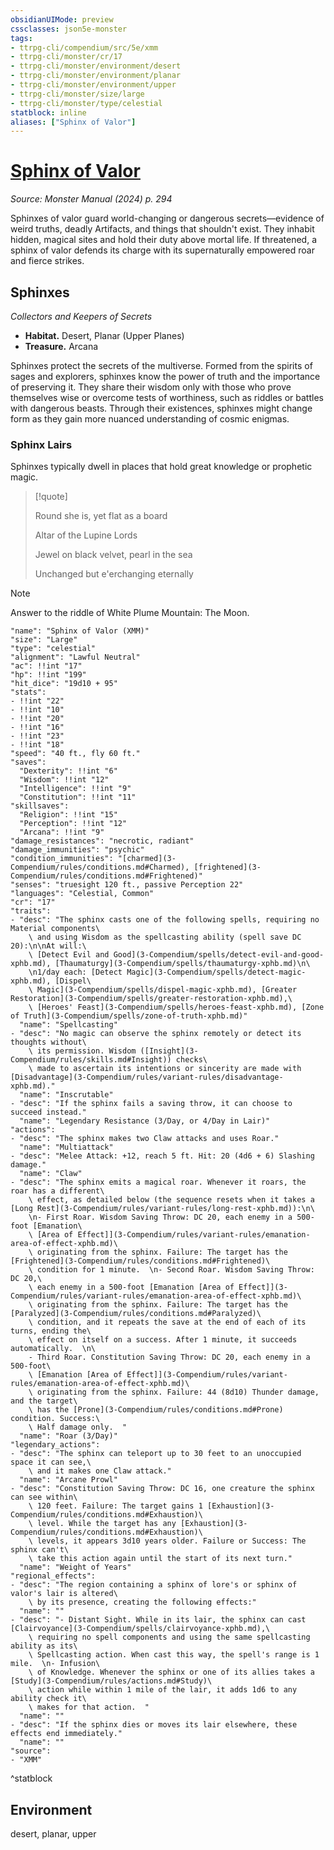 ```yaml
---
obsidianUIMode: preview
cssclasses: json5e-monster
tags:
- ttrpg-cli/compendium/src/5e/xmm
- ttrpg-cli/monster/cr/17
- ttrpg-cli/monster/environment/desert
- ttrpg-cli/monster/environment/planar
- ttrpg-cli/monster/environment/upper
- ttrpg-cli/monster/size/large
- ttrpg-cli/monster/type/celestial
statblock: inline
aliases: ["Sphinx of Valor"]
---
```

# [Sphinx of Valor](3-Compendium\bestiary\celestial/sphinx-of-valor-xmm.md)
*Source: Monster Manual (2024) p. 294*  

Sphinxes of valor guard world-changing or dangerous secrets—evidence of weird truths, deadly Artifacts, and things that shouldn't exist. They inhabit hidden, magical sites and hold their duty above mortal life. If threatened, a sphinx of valor defends its charge with its supernaturally empowered roar and fierce strikes.

## Sphinxes

*Collectors and Keepers of Secrets*

- **Habitat.** Desert, Planar (Upper Planes)  
- **Treasure.** Arcana  

Sphinxes protect the secrets of the multiverse. Formed from the spirits of sages and explorers, sphinxes know the power of truth and the importance of preserving it. They share their wisdom only with those who prove themselves wise or overcome tests of worthiness, such as riddles or battles with dangerous beasts. Through their existences, sphinxes might change form as they gain more nuanced understanding of cosmic enigmas.

### Sphinx Lairs

Sphinxes typically dwell in places that hold great knowledge or prophetic magic.

> [!quote]  
> 
> Round she is, yet flat as a board
> 
> Altar of the Lupine Lords
> 
> Jewel on black velvet, pearl in the sea
> 
> Unchanged but e'erchanging eternally

> [!note]
> Answer to the riddle of White Plume Mountain: The Moon.

```statblock
"name": "Sphinx of Valor (XMM)"
"size": "Large"
"type": "celestial"
"alignment": "Lawful Neutral"
"ac": !!int "17"
"hp": !!int "199"
"hit_dice": "19d10 + 95"
"stats":
- !!int "22"
- !!int "10"
- !!int "20"
- !!int "16"
- !!int "23"
- !!int "18"
"speed": "40 ft., fly 60 ft."
"saves":
  "Dexterity": !!int "6"
  "Wisdom": !!int "12"
  "Intelligence": !!int "9"
  "Constitution": !!int "11"
"skillsaves":
  "Religion": !!int "15"
  "Perception": !!int "12"
  "Arcana": !!int "9"
"damage_resistances": "necrotic, radiant"
"damage_immunities": "psychic"
"condition_immunities": "[charmed](3-Compendium/rules/conditions.md#Charmed), [frightened](3-Compendium/rules/conditions.md#Frightened)"
"senses": "truesight 120 ft., passive Perception 22"
"languages": "Celestial, Common"
"cr": "17"
"traits":
- "desc": "The sphinx casts one of the following spells, requiring no Material components\
    \ and using Wisdom as the spellcasting ability (spell save DC 20):\n\nAt will:\
    \ [Detect Evil and Good](3-Compendium/spells/detect-evil-and-good-xphb.md), [Thaumaturgy](3-Compendium/spells/thaumaturgy-xphb.md)\n\
    \n1/day each: [Detect Magic](3-Compendium/spells/detect-magic-xphb.md), [Dispel\
    \ Magic](3-Compendium/spells/dispel-magic-xphb.md), [Greater Restoration](3-Compendium/spells/greater-restoration-xphb.md),\
    \ [Heroes' Feast](3-Compendium/spells/heroes-feast-xphb.md), [Zone of Truth](3-Compendium/spells/zone-of-truth-xphb.md)"
  "name": "Spellcasting"
- "desc": "No magic can observe the sphinx remotely or detect its thoughts without\
    \ its permission. Wisdom ([Insight](3-Compendium/rules/skills.md#Insight)) checks\
    \ made to ascertain its intentions or sincerity are made with [Disadvantage](3-Compendium/rules/variant-rules/disadvantage-xphb.md)."
  "name": "Inscrutable"
- "desc": "If the sphinx fails a saving throw, it can choose to succeed instead."
  "name": "Legendary Resistance (3/Day, or 4/Day in Lair)"
"actions":
- "desc": "The sphinx makes two Claw attacks and uses Roar."
  "name": "Multiattack"
- "desc": "Melee Attack: +12, reach 5 ft. Hit: 20 (4d6 + 6) Slashing damage."
  "name": "Claw"
- "desc": "The sphinx emits a magical roar. Whenever it roars, the roar has a different\
    \ effect, as detailed below (the sequence resets when it takes a [Long Rest](3-Compendium/rules/variant-rules/long-rest-xphb.md)):\n\
    \n- First Roar. Wisdom Saving Throw: DC 20, each enemy in a 500-foot [Emanation\
    \ [Area of Effect]](3-Compendium/rules/variant-rules/emanation-area-of-effect-xphb.md)\
    \ originating from the sphinx. Failure: The target has the [Frightened](3-Compendium/rules/conditions.md#Frightened)\
    \ condition for 1 minute.  \n- Second Roar. Wisdom Saving Throw: DC 20,\
    \ each enemy in a 500-foot [Emanation [Area of Effect]](3-Compendium/rules/variant-rules/emanation-area-of-effect-xphb.md)\
    \ originating from the sphinx. Failure: The target has the [Paralyzed](3-Compendium/rules/conditions.md#Paralyzed)\
    \ condition, and it repeats the save at the end of each of its turns, ending the\
    \ effect on itself on a success. After 1 minute, it succeeds automatically.  \n\
    - Third Roar. Constitution Saving Throw: DC 20, each enemy in a 500-foot\
    \ [Emanation [Area of Effect]](3-Compendium/rules/variant-rules/emanation-area-of-effect-xphb.md)\
    \ originating from the sphinx. Failure: 44 (8d10) Thunder damage, and the target\
    \ has the [Prone](3-Compendium/rules/conditions.md#Prone) condition. Success:\
    \ Half damage only.  "
  "name": "Roar (3/Day)"
"legendary_actions":
- "desc": "The sphinx can teleport up to 30 feet to an unoccupied space it can see,\
    \ and it makes one Claw attack."
  "name": "Arcane Prowl"
- "desc": "Constitution Saving Throw: DC 16, one creature the sphinx can see within\
    \ 120 feet. Failure: The target gains 1 [Exhaustion](3-Compendium/rules/conditions.md#Exhaustion)\
    \ level. While the target has any [Exhaustion](3-Compendium/rules/conditions.md#Exhaustion)\
    \ levels, it appears 3d10 years older. Failure or Success: The sphinx can't\
    \ take this action again until the start of its next turn."
  "name": "Weight of Years"
"regional_effects":
- "desc": "The region containing a sphinx of lore's or sphinx of valor's lair is altered\
    \ by its presence, creating the following effects:"
  "name": ""
- "desc": "- Distant Sight. While in its lair, the sphinx can cast [Clairvoyance](3-Compendium/spells/clairvoyance-xphb.md),\
    \ requiring no spell components and using the same spellcasting ability as its\
    \ Spellcasting action. When cast this way, the spell's range is 1 mile.  \n- Infusion\
    \ of Knowledge. Whenever the sphinx or one of its allies takes a [Study](3-Compendium/rules/actions.md#Study)\
    \ action while within 1 mile of the lair, it adds 1d6 to any ability check it\
    \ makes for that action.  "
  "name": ""
- "desc": "If the sphinx dies or moves its lair elsewhere, these effects end immediately."
  "name": ""
"source":
- "XMM"
```
^statblock

## Environment

desert, planar, upper